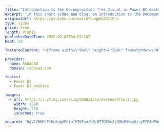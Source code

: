 ```yaml
---
title: "Introduction to the Decomposition Tree Visual in Power BI desktop"
excerpt: "In this short video and blog, an introduction to the Decomposition tree has been provided"
originalUrl: https://youtube.com/watch?v=qpQG88I1CCo
type: video
price: Free
length: PT6M1S
publishedDateTime: 2020-02-03T04:09:18Z
heat: 52

featuredContent: "<iframe width=\"800\" height=\"500\" frameborder=\"0\" src=\"https://www.youtube.com/embed/qpQG88I1CCo\" allow=\"accelerometer; autoplay; encrypted-media; gyroscope; picture-in-picture\" allowfullscreen></iframe>"

provider:
  name: RADACAD
  domain: radacad.com

topics:
  - Power BI
  - Power BI Desktop

images:
  - url: https://i.ytimg.com/vi/qpQG88I1CCo/maxresdefault.jpg
    width: 1280
    height: 720
    isCached: true

secured: "6gV12HKDLElEpKoqUFnYuf5T6Fuu/hD/6TTGBRc2jN9kOMNoy5/uyPYPJNPAdIMk+cFRpDiyCy9ldl1oK8/7UxvDne5rPcUa8YwN1646PXpeQHee75G4yUIYi1MiTJUa4N7krvWMAjF4wZx3xa754UcHEV6ZT0gkk28Cw7ruFV2Xlg8OdWj8Dz5oVjNadJjj+7u1VjNt1iVyyjG/elM4k7HYn9qePYAQSdsTWEoLnNozAh0D+BhgMjNwKRRAXcDb/Qwzfp6wg9L0GeXU81teTT6vzV/7ZfIDlL0GeBK6eowa9Fwp+TNCzV94r0H3qWbz+rWaloVDM34gdbH5wgFkB8bE/yV0b2nZpPheMYnCp1INJskw4WKXjVmFMxjUBMwKoUQt1NxUt59+/wDBYNR/tRCcTEmUBkVBv7DMKPsw3NQ=;prAI3Fxh4TkwDQijtO3mMw=="
---
```


